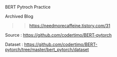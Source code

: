 BERT Pytroch Practice

Archived Blog 
>> https://needmorecaffeine.tistory.com/31

Source : https://github.com/codertimo/BERT-pytorch

Dataset : https://github.com/codertimo/BERT-pytorch/tree/master/bert_pytorch/dataset

